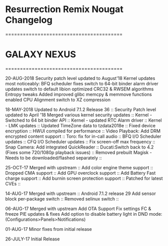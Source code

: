 
# Resurrection Remix Nougat Changelog
========================================
# GALAXY NEXUS
========================================

20-AUG-2018
Security patch level updated to August'18
Kernel updates most noticeably:
BFQ scheduler fixes
switch to 64-bit binder
alarm driver updates
switch to default libion
optimized CRC32 & RWSEM algorithms
Entropy tweaks
Added improved glibc memcpy & memmove functions
enabled CPU Alignment
switch to XZ compression

18-MAY-2018
Updated to Android 7.1.2 Release 36 ::
Security Patch level updated to April '18
Merged various kernel security updates ::
Kernel - Switched to 64 bit binder API ::
Kernel - updated RTC Alarm driver ::
Kernel - LMK updates ::
Updated TimeZone data to tzdata2018e ::
Fixed device encryption ::
HWUI compiled for performance ::
Video Playback: Add DRM encrypted content support ::
Toro: fix for in-call audio ::
BFQ I/O Scheduler updates ::
CFQ I/O Scheduler updates ::
Fix screen-off max frequency ::
Snap Camera: Add integrated QuickReader ::
Ducati:Switch back to 4.2 (Fixes some 720/1080p playback issues) ::
Removed prebuilt Magisk - Needs to be downloaded/flashed separately ::

25-OCT-17
Merged with upstream ::
Add color engine theme support ::
Dropped CMA support ::
Add GPU overclock support ::
Add Battery Fast charge support ::
Add burnin screen protection support ::
Patched for latest CVEs ::

14-AUG-17
Merged with upstream ::
Android 7.1.2 release 29
Add sensor block per-package switch ::
Removed selinux switch ::

06-AUG-17
Merged with upstream
Add OTA Support
Fix settings FC & freeze
PIE updates & fixes
Add option to disable battery light in DND mode:
(Configurations>Panels>Notifications)

01-AUG-17
Minor fixes from initial release

26-JULY-17
Initial Release




